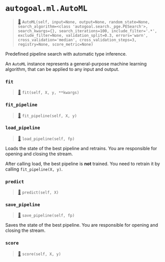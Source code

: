 # `autogoal.ml.AutoML`

> [📝](https://github.com/autogal/autogoal/blob/master/autogoal/ml/__init__.py#L23)
> `AutoML(self, input=None, output=None, random_state=None, search_algorithm=<class 'autogoal.search._pge.PESearch'>, search_kwargs={}, search_iterations=100, include_filter='.*', exclude_filter=None, validation_split=0.3, errors='warn', cross_validation='median', cross_validation_steps=3, registry=None, score_metric=None)`

Predefined pipeline search with automatic type inference.

An `AutoML` instance represents a general-purpose machine learning
algorithm, that can be applied to any input and output.
### `fit`

> [📝](https://github.com/autogoal/autogoal/blob/master/autogoal/ml/__init__.py#L76)
> `fit(self, X, y, **kwargs)`

### `fit_pipeline`

> [📝](https://github.com/autogoal/autogoal/blob/master/autogoal/ml/__init__.py#L94)
> `fit_pipeline(self, X, y)`

### `load_pipeline`

> [📝](https://github.com/autogoal/autogoal/blob/master/autogoal/ml/__init__.py#L113)
> `load_pipeline(self, fp)`

Loads the state of the best pipeline and retrains.
You are responsible for opening and closing the stream.

After calling load, the best pipeline is **not** trained.
You need to retrain it by calling `fit_pipeline(X, y)`.
### `predict`

> [📝](https://github.com/autogoal/autogoal/blob/master/autogoal/ml/__init__.py#L168)
> `predict(self, X)`

### `save_pipeline`

> [📝](https://github.com/autogoal/autogoal/blob/master/autogoal/ml/__init__.py#L102)
> `save_pipeline(self, fp)`

Saves the state of the best pipeline.
You are responsible for opening and closing the stream.
### `score`

> [📝](https://github.com/autogoal/autogoal/blob/master/autogoal/ml/__init__.py#L125)
> `score(self, X, y)`

